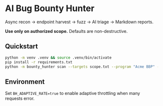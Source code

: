 # AI Bug Bounty Hunter

Async recon → endpoint harvest → fuzz → AI triage → Markdown reports.

**Use only on authorized scope.** Defaults are non-destructive.

## Quickstart
```bash
python -m venv .venv && source .venv/bin/activate
pip install -r requirements.txt
python -m bounty_hunter scan --targets scope.txt --program "Acme BBP" --template h1
```

## Environment

Set `BH_ADAPTIVE_RATE=true` to enable adaptive throttling when many requests error.
